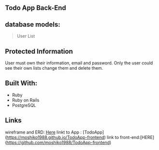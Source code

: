 ##  Todo App Back-End


## database models:
> User
> List

## Protected Information
User must own their information, email and password.
Only the user could see their own lists change them and delete them.

## Built With:
- Ruby
- Ruby on Rails
- PostgreSQL

## Links
wireframe and ERD: [Here](http://imgur.com/4Bz5GON)
linkt to App :  [TodoApp]   (https://moshiko1988.github.io/TodoApp-frontend)
link to front-end:[HERE] (https://github.com/moshiko1988/TodoApp-frontend)
